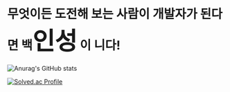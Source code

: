 # 무엇이든 도전해 보는 사람이 개발자가 된다면 백<span style="font-size:200%">인성</span> 이 니다!

![Anurag's GitHub stats](https://github-readme-stats.vercel.app/api?username=dlstjd0237&show_icons=true&theme=tokyonight)

[![Solved.ac Profile](http://mazassumnida.wtf/api/v2/generate_badge?boj=dlstjd0237)](https://solved.ac/dlstjd0237/)
